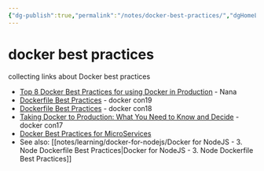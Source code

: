```yaml
---
{"dg-publish":true,"permalink":"/notes/docker-best-practices/","dgHomeLink":true,"dgPassFrontmatter":false,"dgShowBacklinks":true,"dgShowLocalGraph":true}
---
```


# docker best practices

collecting links about Docker best practices

- [Top 8 Docker Best Practices for using Docker in Production](https://youtu.be/8vXoMqWgbQQ) - Nana
- [Dockerfile Best Practices](https://youtu.be/JofsaZ3H1qM) - docker con19
- [Dockerfile Best Practices](https://youtu.be/t2cDtDrNqc8) - docker con18
- [Taking Docker to Production: What You Need to Know and Decide](https://youtu.be/6jT83lT6TU8) - docker con17
- [Docker Best Practices for MicroServices](https://youtu.be/oY_UcgBhiQE)
- See also: [[notes/learning/docker-for-nodejs/Docker for NodeJS - 3. Node Dockerfile Best Practices|Docker for NodeJS - 3. Node Dockerfile Best Practices]]

